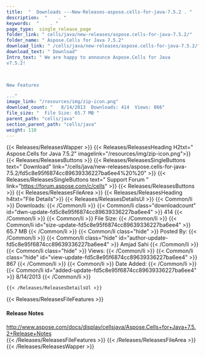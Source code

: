 ```yaml
---
title:  "  Downloads ---New-Releases-aspose.cells-for-java-7.5.2 . " 
description:  "    . " 
keywords:  "    . " 
page_type:  single_release_page
folder_link: " cells/java/new-releases/aspose.cells-for-java-7.5.2/"
folder_name: " Aspose.Cells for Java 7.5.2"
download_link: " /cells/java/new-releases/aspose.cells-for-java-7.5.2/fd5c8e95f6874cc89639336227ba6ee4"
download_text: " Download"
Intro_text: " We are happy to announce Aspose.Cells for Java
v7.5.2!

 

New Features

..."
image_link: "/resources/img/zip-icon.png"
download_count: "   8/14/2013  Downloads: 414  Views: 866"
file_size: "  File Size: 65.7 MB "
parent_path: "cells/java"
section_parent_path: "cells/java"
weight: 110 
---
```


{{< Releases/ReleasesWapper >}}
  {{< Releases/ReleasesHeading H2txt=" Aspose.Cells for Java 7.5.2" imagelink="/resources/img/zip-icon.png">}}
  {{< Releases/ReleasesButtons >}}
    {{< Releases/ReleasesSingleButtons text=" Download" link="/cells/java/new-releases/aspose.cells-for-java-7.5.2/fd5c8e95f6874cc89639336227ba6ee4%20%20" >}}
    {{< Releases/ReleasesSingleButtons text=" Support Forum " link="https://forum.aspose.com/c/cells" >}}
  {{< Releases/ReleasesButtons >}}
  {{< Releases/ReleasesFileArea >}}
    {{< Releases/ReleasesHeading h4txt="File Details">}}
    {{< Releases/ReleasesDetailsUl >}}
            {{< Common/li  >}} Downloads: {{< /Common/li >}} 
      {{< Common/li class="downloadcount" id="dwn-update-fd5c8e95f6874cc89639336227ba6ee4" >}} 414 {{< /Common/li >}} 
      {{< Common/li  >}} File Size: {{< /Common/li >}} 
      {{< Common/li id="size-update-fd5c8e95f6874cc89639336227ba6ee4" >}} 65.7 MB {{< /Common/li >}} 
      {{< Common/li  class="hide" >}} Posted By: {{< /Common/li >}} 
      {{< Common/li class="hide" id="author-update-fd5c8e95f6874cc89639336227ba6ee4" >}} Amjad Sahi {{< /Common/li >}} 
      {{< Common/li class="hide"  >}} Views: {{< /Common/li >}} 
      {{< Common/li class="hide" id="view-update-fd5c8e95f6874cc89639336227ba6ee4" >}} 867 {{< /Common/li >}} 
      {{< Common/li  >}} Date Added: {{< /Common/li >}} 
      {{< Common/li id="added-update-fd5c8e95f6874cc89639336227ba6ee4" >}} 8/14/2013 {{< /Common/li >}} 

    {{< /Releases/ReleasesDetailsUl >}}

  {{< Releases/ReleasesFileFeatures >}}
      <h4>Release Notes</h4><div><a href="http://www.aspose.com/docs/display/cellsjava/Aspose.Cells+for+Java+7.5.2+Release+Notes">http://www.aspose.com/docs/display/cellsjava/Aspose.Cells+for+Java+7.5.2+Release+Notes</a></div>
  {{< /Releases/ReleasesFileFeatures >}}
 {{< /Releases/ReleasesFileArea >}}
{{< /Releases/ReleasesWapper >}}


